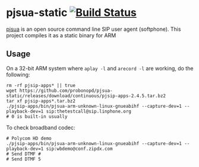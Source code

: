 # pjsua-static [![Build Status](https://travis-ci.org/probonopd/pjsua-static.svg?branch=master)](https://travis-ci.org/probonopd/pjsua-static)

[pjsua](http://www.pjsip.org/pjsua.htm) is an open source command line SIP user agent (softphone). This project compiles it as a static binary for ARM

## Usage

On a 32-bit ARM system where `aplay -l` and `arecord -l` are working, do the following:

```
rm -rf pjsip-apps* || true
wget https://github.com/probonopd/pjsua-static/releases/download/continuous/pjsip-apps-2.4.5.tar.bz2
tar xf pjsip-apps*.tar.bz2 
./pjsip-apps/bin/pjsua-arm-unknown-linux-gnueabihf --capture-dev=1 --playback-dev=1 sip:thetestcall@sip.linphone.org
# 0 is built-in usually
```

To check broadband codec:

```
# Polycom HD demo
./pjsip-apps/bin/pjsua-arm-unknown-linux-gnueabihf --capture-dev=1 --playback-dev=1 sip:wbdemo@conf.zipdx.com
# Send DTMF #
# Send DTMF 5
```
